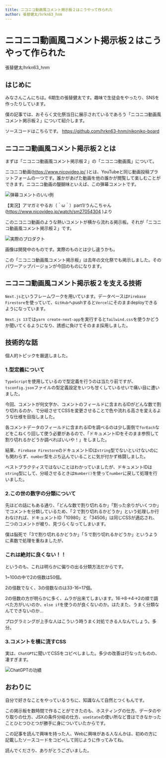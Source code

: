 ```yaml
---
title: ニコニコ動画風コメント掲示板２はこうやって作られた
author: 張替健太/hrkn63_hnm
---
```


# ニコニコ動画風コメント掲示板２はこうやって作られた

<span class="author">張替健太/hrkn63_hnm</span>

## はじめに
みなさんこんにちは。6期生の張替健太です。趣味で生徒会をやったり、SNSを作ったりしています。

僕の記事では、おそらく文化祭当日に展示されているであろう「ニコニコ動画風コメント掲示板２」について紹介します。

ソースコードはこちらです。
https://github.com/hrkn63-hnm/nikoniko-board 

## ニコニコ動画風コメント掲示板２とは

まずは「ニコニコ動画風コメント掲示板２」の「ニコニコ動画風」について。

ニコニコ動画(https://www.nicovideo.jp/ )とは、YouTubeと同じ動画投稿プラットフォームの一つです。誰かがあげた動画を他の誰かが閲覧して楽しむことができます。ニコニコ動画の醍醐味といえば、この弾幕コメントです。

![弾幕コメントのいい例](https://media.discordapp.net/attachments/757627473427955867/1104786970867159111/2023-05-08_0.04.55.png )

【実況】アマガミやるお（＾ω＾）part1/うんこちゃん
(https://www.nicovideo.jp/watch/sm27054304 )より

このニコニコ動画のような熱いコメントが横から流れる掲示板。それが「ニコニコ動画風コメント掲示板２」です。

![実際のプロダクト](https://media.discordapp.net/attachments/757627473427955867/1105048455430295613/nikoniko-board.vercel.app__1.png )

画像は開発中のものです。実際のものとは少し違うかも。

この「ニコニコ動画風コメント掲示板」は去年の文化祭でも掲示しました。そのパワーアップバージョンが今回のものになります。


## ニコニコ動画風コメント掲示板２を支える技術
`Next.js`というフレームワークを用いています。データベースは`Firebase Firestore`を使っていて、`GitHub`へpushすると`Vercel`にそのままdeployできるようになっています。

`Next.js 13`では`yarn create-next-app`を実行すると`Tailwind.css`を使うかどうか聞いてくるようになり、誘惑に負けてそのまま採用しました。


## 技術的な話
個人的トピックを厳選しました。

### 1.型定義について
`TypeScript`を使用しているので型定義を行うのは当たり前ですが、`tsconfig.json`ファイルの型定義設定をいつも甘くしているせいで痛い目に遭いました。

今回、コメントが何文字か、コメントのフィールドに含まれるIDがどんな数で割り切れるのか、で分岐させてCSSを変更させることで色や流れる高さを変えるような仕様を目指しました。

各コメントデータのフィールドに含まれるIDを調べるのは少し面倒で`forEach`などをこねくり回して使う必要があるので、「ドキュメントIDをそのまま参照して割り切れるかどうか調べればいいや！」をしました。

結果、`Firebase Firestore`のドキュメントIDは`string`型でないといけないのにも関わらず、`number`型をぶち込んでいることに気が付かず格闘しました。

ベストプラクティスではないことはわかっていましたが、ドキュメントIDは`string`型にして、分岐させるときは`Number()`を使って`number`に戻して処理を行いました。

### 2.この世の数字の分類について
先ほどの話にもある通り、「どんな数で割り切れるか」「割った余りがいくつか」でコメントを分類しているため、「２で割り切れるかどうか」という処理しか行わなければ、ドキュメントID「10980」と「34506」は同じCSSが適応され、二つのコメントが被り、見づらくなってしまいます。

僕は脳死で「3で割り切れるかどうか」「５で割り切れるかどうか」というように素数で処理を重ねましたが、

### これは絶対に良くない！！

というのも、これは明らかに偏りの出る分類方法だからです。

1~100の中で2の倍数は50個。

2の倍数でなく、3の倍数なのは33-16=17個。

2の倍数の方が明らかに多く、ムラが出来てしまいます。16→8→4→2の順で調べた方がいいのか、`else if`を使うのが良くないのか。はたまた、うまく分類なんてできないのか...

プログラミングが上手な人はこういう時うまく対処できる人なんでしょう。多分。

### 3.コメントを横に流すCSS
実は、`ChatGPT`に聞いてCSSをコピペしました。多少の改善は行なったものの、凄すぎます。

![ChatGPTの功績](https://media.discordapp.net/attachments/757627473427955867/1105050032270487613/CSS_-_chat.openai.com.png )

## おわりに
自分で好きなことをやっているうちに、知識なんて自然とつくもんです。

この掲示板を数時間で作ることができたのも、ホスティングの仕方、データのやり取りの仕方、JSXの条件分岐の仕方、`useState`の使い所など昔はできなかったことひとつひとつが勝手に身についていたからです。

この記事を読んで興味を持った人、Webに興味がある人なんかは、初めの方に記載したソースコードをコピペして同じように作ってみてね。

読んでくださり、ありがとうございました。
